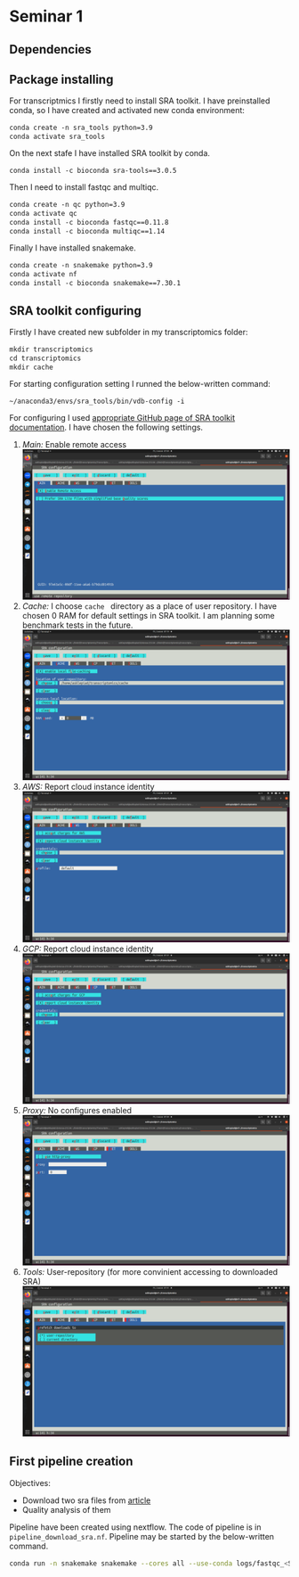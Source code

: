 # Seminar 1

## Dependencies

## Package installing

For transcriptmics I firstly need to install SRA toolkit.
I have preinstalled conda, so I have created and activated new conda environment:

```{bash}
conda create -n sra_tools python=3.9
conda activate sra_tools
```
On the next stafe I have installed SRA toolkit by conda.

```{bash}
conda install -c bioconda sra-tools==3.0.5
```

Then I need to install fastqc and multiqc.

```{bash}
conda create -n qc python=3.9
conda activate qc
conda install -c bioconda fastqc==0.11.8
conda install -c bioconda multiqc==1.14
```


Finally I have installed snakemake.

```{bash}
conda create -n snakemake python=3.9
conda activate nf
conda install -c bioconda snakemake==7.30.1
```


## SRA toolkit configuring

Firstly I have created new subfolder in my transcriptomics folder:

```
mkdir transcriptomics
cd transcriptomics
mkdir cache
```

For starting configuration setting I runned the below-written command:

```{bash}
~/anaconda3/envs/sra_tools/bin/vdb-config -i
```

For configuring I used [appropriate GitHub page of SRA toolkit documentation](https://github.com/ncbi/sra-tools/wiki/05.-Toolkit-Configuration). I have chosen the following settings.

1. *Main:* Enable remote access ![sra-toolkit configure1](./pictures/sra_toolkit_configure1.png)
2. *Cache:* I choose `cache ` directory as a place of user repository. I have chosen 0 RAM for default settings in SRA toolkit. I am planning some benchmark tests in the future.  ![sra-toolkit configure2](./pictures/sra_toolkit_configure2.png)
3. *AWS:* Report cloud instance identity ![sra-toolkit configure3](./pictures/sra_toolkit_configure3.png)
4. *GCP:* Report cloud instance identity ![sra-toolkit configure4](./pictures/sra_toolkit_configure4.png)
5. *Proxy:* No configures enabled ![sra-toolkit configure5](./pictures/sra_toolkit_configure5.png)
6. *Tools:* User-repository (for more convinient accessing to downloaded SRA) ![sra-toolkit configure6](./pictures/sra_toolkit_configure6.png)

## First pipeline creation

Objectives:

- Download two sra files from [article](https://www.nature.com/articles/s41598-018-23226-4)
- Quality analysis of them

Pipeline have been created using nextflow. The code of pipeline is in `pipeline_download_sra.nf`. 
Pipeline may be started by the below-written command.


```bash
conda run -n snakemake snakemake --cores all --use-conda logs/fastqc_<SRA number you need>.err logs/multiqc_<one of SRA numbers>.log
```

